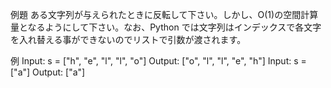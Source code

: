 例題
ある文字列が与えられたときに反転して下さい。しかし、O(1)の空間計算量となるようにして下さい。なお、Python では文字列はインデックスで各文字を入れ替える事ができないのでリストで引数が渡されます。

例
Input: s = ["h", "e", "l", "l", "o"]
Output: ["o", "l", "l", "e", "h"]
Input: s = ["a"]
Output: ["a"]

